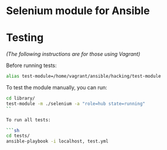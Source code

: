 Selenium module for Ansible
===


Testing
===

*(The following instructions are for those using Vagrant)*

Before running tests:  

```sh
alias test-module=/home/vagrant/ansible/hacking/test-module
```

To test the module manually, you can run:

```sh
cd library/
test-module -m ./selenium -a "role=hub state=running"
``

To run all tests:

```sh
cd tests/
ansible-playbook -i localhost, test.yml
```
